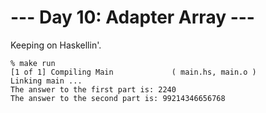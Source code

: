 # --- Day 10: Adapter Array ---

Keeping on Haskellin'.

```
% make run
[1 of 1] Compiling Main             ( main.hs, main.o )
Linking main ...
The answer to the first part is: 2240
The answer to the second part is: 99214346656768
```
